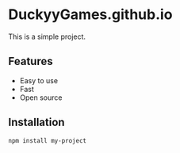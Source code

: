 # DuckyyGames.github.io

This is a simple project.

## Features
- Easy to use
- Fast
- Open source

## Installation
```bash
npm install my-project
